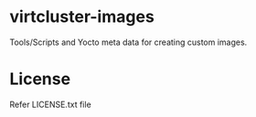 virtcluster-images
==================

Tools/Scripts and Yocto meta data for creating custom images.

License
=======

Refer LICENSE.txt file

